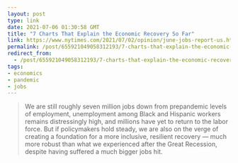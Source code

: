 ```yaml
---
layout: post
type: link
date: 2021-07-06 01:30:58 GMT
title: "7 Charts That Explain the Economic Recovery So Far"
link: https://www.nytimes.com/2021/07/02/opinion/june-jobs-report-us.html
permalink: /post/655921049058312193/7-charts-that-explain-the-economic-recovery-so-far
redirect_from: 
  - /post/655921049058312193/7-charts-that-explain-the-economic-recovery-so-far
tags:
- economics
- pandemic
- jobs
---
```

<blockquote>We are still roughly seven million jobs down from prepandemic levels of employment, unemployment among Black and Hispanic workers remains distressingly high, and millions have yet to return to the labor force. But if policymakers hold steady, we are also on the verge of creating a foundation for a more inclusive, resilient recovery — much more robust than what we experienced after the Great Recession, despite having suffered a much bigger jobs hit.</blockquote>